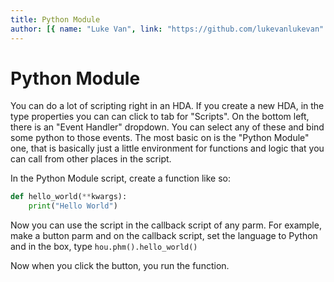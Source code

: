 ```yaml
---
title: Python Module
author: [{ name: "Luke Van", link: "https://github.com/lukevanlukevan" }]
---
```


# Python Module

You can do a lot of scripting right in an HDA. If you create a new HDA, in the type properties you can can click to tab for "Scripts". On the bottom left, there is an "Event Handler" dropdown. You can select any of these and bind some python to those events. The most basic on is the "Python Module" one, that is basically just a little environment for functions and logic that you can call from other places in the script.

In the Python Module script, create a function like so:

```python
def hello_world(**kwargs):
	print("Hello World")
```

Now you can use the script in the callback script of any parm. For example, make a button parm and on the callback script, set the language to Python and in the box, type `hou.phm().hello_world()`

Now when you click the button, you run the function.
